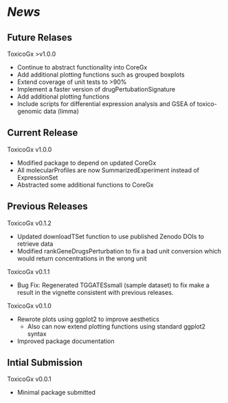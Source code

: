 # *News*

## Future Relases

ToxicoGx >v1.0.0
* Continue to abstract functionality into CoreGx
* Add additional plotting functions such as grouped boxplots
* Extend coverage of unit tests to >90%
* Implement a faster version of drugPertubationSignature
* Add additional plotting functions
* Include scripts for differential expression analysis and GSEA of 
  toxico-genomic data (limma)

## Current Release

ToxicoGx v1.0.0
* Modified package to depend on updated CoreGx
* All molecularProfiles are now SummarizedExperiment instead of ExpressionSet
* Abstracted some additional functions to CoreGx

## Previous Releases

ToxicoGx v0.1.2
* Updated downloadTSet function to use published Zenodo DOIs to retrieve data
* Modified rankGeneDrugsPerturbation to fix a bad unit conversion which would return concentrations in the wrong unit

ToxicoGx v0.1.1
* Bug Fix: Regenerated TGGATESsmall (sample dataset) to fix make a result in the vignette consistent with previous releases.

ToxicoGx v0.1.0
* Rewrote plots using ggplot2 to improve aesthetics
  * Also can now extend plotting functions using standard ggplot2 syntax
* Improved package documentation  

## Intial Submission

ToxicoGx v0.0.1
* Minimal package submitted
